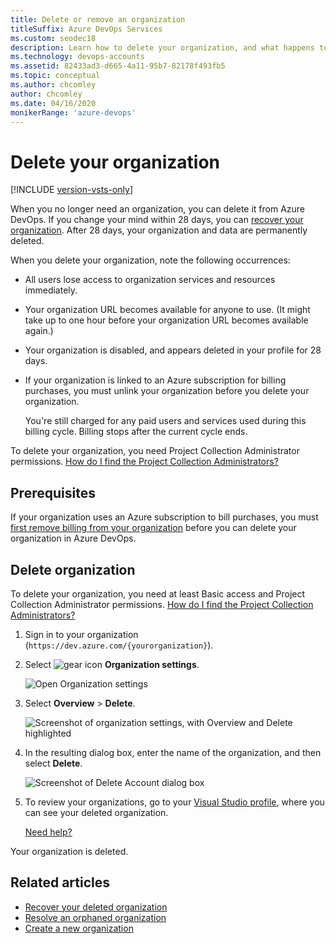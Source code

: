 ```yaml
---
title: Delete or remove an organization
titleSuffix: Azure DevOps Services
ms.custom: seodec18
description: Learn how to delete your organization, and what happens to users when you do.
ms.technology: devops-accounts
ms.assetid: 82433ad3-d665-4a11-95b7-82178f493fb5
ms.topic: conceptual
ms.author: chcomley
author: chcomley
ms.date: 04/16/2020
monikerRange: 'azure-devops'
---
```


# Delete your organization

[!INCLUDE [version-vsts-only](../../includes/version-vsts-only.md)]

When you no longer need an organization, you can delete it from Azure DevOps. If you change your mind within 28 days, you can [recover your organization](recover-your-vsts-organization.md).
After 28 days, your organization and data are permanently deleted.

When you delete your organization, note the following occurrences:

- All users lose access to organization services and resources immediately.

- Your organization URL becomes available for anyone to use. (It might take up to one hour before your organization URL becomes available again.)

- Your organization is disabled, and appears deleted in your profile for 28 days.

- If your organization is linked to an Azure subscription for billing purchases, you must unlink your organization before you delete your organization.

  You're still charged for any paid users and services used during this billing cycle. Billing stops after the current cycle ends.

To delete your organization, you need Project Collection Administrator permissions. [How do I find the Project Collection Administrators?](../security/lookup-organization-owner-admin.md#show-members-of-the-project-collection-administrators-group)

## Prerequisites

If your organization uses an Azure subscription to bill purchases, you must [first remove billing from your organization](../billing/change-azure-subscription.md#remove-your-billing-subscription) before you can delete your organization in Azure DevOps.

## Delete organization

To delete your organization, you need at least Basic access and Project Collection Administrator
permissions. [How do I find the Project Collection Administrators?](../security/lookup-organization-owner-admin.md#show-members-of-the-project-collection-administrators-group)

1.  Sign in to your organization (`https://dev.azure.com/{yourorganization}`).

2.  Select ![gear icon](../../media/icons/gear-icon.png) **Organization settings**.

    ![Open Organization settings](../../media/settings/open-admin-settings-vert.png)

3)  Select **Overview** > **Delete**.

    ![Screenshot of organization settings, with Overview and Delete highlighted](media/delete-organization/organization-overview-settings.png)

4)  In the resulting dialog box, enter the name of the organization, and then select **Delete**.

    ![Screenshot of Delete Account dialog box](media/delete-organization/delete-organization-popup.png)

5)  To review your organizations, go to your [Visual Studio profile](https://app.vsaex.visualstudio.com/profile/view), where you can see your deleted organization.

    [Need help?](faq-configure-customize-organization.md#get-support)

Your organization is deleted.

## Related articles

- [Recover your deleted organization](recover-your-organization.md)
- [Resolve an orphaned organization](resolve-orphaned-organization.md)
- [Create a new organization](create-organization.md)
